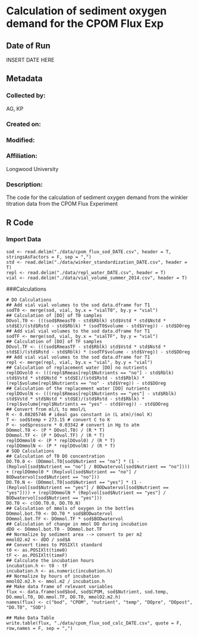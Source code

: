 # Calculation of sediment oxygen demand for the CPOM Flux Exp

## Date of Run 

INSERT DATE HERE

## Metadata

### Collected by:

AG, KP

### Created on:

### Modified:

### Affiliation:

Longwood University

### Description: 

The code for the calculation of sediment oxygen demand from the winkler titration data from the CPOM Flux Experiment

## R Code

### Import Data

    sod <- read.delim("./data/cpom_flux_sod_DATE.csv", header = T, stringsAsFactors = F, sep = ",")
    std <- read.delim("./data/winker_standardization_DATE.csv", header = T)
    repl <- read.delim("./data/repl_water_DATE.csv", header = T)
    vial <- read.delim("./data/vial_volume_summer_2014.csv", header = T)

###Calculations

    # DO Calculations
    ## Add vial vial volumes to the sod data.dframe for T1
    sodT0 <- merge(sod, vial, by.x = "vialT0", by.y = "vial")
    ## Calculation of [DO] of T0 samples
    DOvol.T0 <- (((sod$RmeasT0 - std$Rblk) std$Vstd * std$Nstd * std$E)/(std$Rstd - std$Rblk) * (sodT0$volume - std$Vreg)) - std$DOreg
    ## Add vial vial volumes to the sod data.dframe for T1
    sodTF <- merge(sod, vial, by.x = "vialTF", by.y = "vial")
    ## Calculation of [DO] of TF samples
    DOvol.TF <- (((sod$RmeasTF - std$Rblk) std$Vstd * std$Nstd * std$E)/(std$Rstd - std$Rblk) * (sodTF$volume - std$Vreg)) - std$DOreg
    ## Add vial vial volumes to the sod data.dframe for T1
    repl <- merge(repl, vial, by.x = "vial", by.y = "vial")
    ## Calculation of replacement water [DO] no nutrients
    replDOvol0 <- (((repl$Rmeas[repl$Nutrients == "no"] - std$Rblk) std$Vstd * std$Nstd * std$E)/(std$Rstd - std$Rblk) * (repl$volume[repl$Nutrients == "no" - std$Vreg)) - std$DOreg
    ## Calculation of the replacement water [DO] nutrients
    replDOvolN <- (((repl$Rmeas[repl$Nutrients == "yes"] - std$Rblk) std$Vstd * std$Nstd * std$E)/(std$Rstd - std$Rblk) * (repl$volume[repl$Nutrients == "yes" - std$Vreg)) - std$DOreg
    ## Convert from ml/L to mmol/L
    R <- 0.08205746 # ideal gas constant in (L atm)/(mol K)
    T <- sod$temp + 273.15 # convert C to K
    P <- sod$pressure * 0.03342 # convert in Hg to atm
    DOmmol.T0 <- (P * DOvol.T0) / (R * T)
    DOmmol.TF <- (P * DOvol.TF) / (R * T)
    replDOmmol0 <- (P * replDOvol0) / (R * T)
    replDOmmolN <- (P * replDOvolN) / (R * T)
    # SOD Calculations
    ## Calculation of T0 DO concentration
    DO.T0.0 <- (DOmmol.T0[sod$Nutrient == "no"] * (1 - (Replvol[sod$Nutrient == "no"] / BODwatervol[sod$Nutrient == "no"]))) + (replDOmmol0 * (Replvol[sod$Nutrient == "no"] / BODwatervol[sod$Nutrient == "no"]))
    DO.T0.N <- (DOmmol.T0[sod$Nutrient == "yes"] * (1 - (Replvol[sod$Nutrient == "yes"] / BODwatervol[sod$Nutrient == "yes"]))) + (replDOmmolN * (Replvol[sod$Nutrient == "yes"] / BODwatervol[sod$Nutrient == "yes"]))
    DO.T0 <- c(DO.T0.0, DO.T0.N)
    ## Calculation of mmols of oxygen in the bottles
    DOmmol.bot.T0 <- DO.T0 * sod$BODwatervol
    DOmmol.bot.TF <- DOmmol.TF * sod$BODwatervol
    ## Calculation of change in mmol DO during incubation
    dDO <- DOmmol.bot.T0 - DOmmol.bot.TF
    ## Normalize by sediment area --> convert to per m2
    mmolO2.m2 <- dDO / sod$A
    ## Convert times to POSIXlt standard
    t0 <- as.POSIXlt(time0)
    tF <- as.POSIXlt(timeF)
    ## Calculate the incubation hours
    incubation.h <- t0 - tF
    incubation.h <- as.numeric(incubation.h)
    ## Normalize by hours of incubation
    mmolO2.m2.h <- mmol.m2 / incubation.h
    ## Make data frame of relevant variables
    flux <- data.frame(sod$bod, sod$CPOM, sod$Nutrient, sod.temp, DO.mmol.T0, DO.mmol.TF, DO.T0, mmolO2.m2.h)
    names(flux) <- c("bod", "CPOM", "nutrient", "temp", "DOpre", "DOpost", "DO.T0", "SOD")

    ## Make Data Table
    write.table(flux, "./data/cpom_flux_sod_calc_DATE.csv", quote = F, row,names = F, sep = ",")
    
